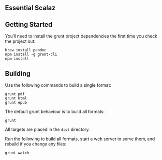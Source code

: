Essential Scalaz
--------------

Getting Started
---------------

You'll need to install the grunt project dependencies the first time you check the project out:

~~~
brew install pandoc
npm install -g grunt-cli
npm install
~~~

Building
--------

Use the following commands to build a single format:

~~~
grunt pdf
grunt html
grunt epub
~~~

The default grunt behaviour is to build all formats:

~~~
grunt
~~~

All targets are placed in the `dist` directory.

Run the following to build all formats, start a web server to serve them,
and rebuild if you change any files:

~~~
grunt watch
~~~
